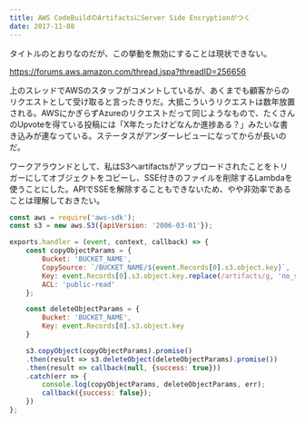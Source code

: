 ```yaml
---
title: AWS CodeBuildのArtifactsにServer Side Encryptionがつく
date: 2017-11-08
---
```


タイトルのとおりなのだが、この挙動を無効にすることは現状できない。

<https://forums.aws.amazon.com/thread.jspa?threadID=256656>

上のスレッドでAWSのスタッフがコメントしているが、あくまでも顧客からのリクエストとして受け取ると言ったきりだ。大抵こういうリクエストは数年放置される。AWSにかぎらずAzureのリクエストだって同じようなもので、たくさんのUpvoteを得ている投稿には「X年たったけどなんか進捗ある？」みたいな書き込みが連なっている。ステータスがアンダーレビューになってからが長いのだ。

ワークアラウンドとして、私はS3へartifactsがアップロードされたことをトリガーにしてオブジェクトをコピーし、SSE付きのファイルを削除するLambdaを使うことにした。APIでSSEを解除することもできないため、やや非効率であることは理解しておきたい。


```javascript
const aws = require('aws-sdk');
const s3 = new aws.S3({apiVersion: '2006-03-01'});

exports.handler = (event, context, callback) => {
    const copyObjectParams = {
        Bucket: 'BUCKET_NAME',
        CopySource: `/BUCKET_NAME/${event.Records[0].s3.object.key}`,
        Key: event.Records[0].s3.object.key.replace(/artifacts/g, 'no_sse'),
        ACL: 'public-read'
    };

    const deleteObjectParams = {
        Bucket: 'BUCKET_NAME',
        Key: event.Records[0].s3.object.key
    }

    s3.copyObject(copyObjectParams).promise()
    .then(result => s3.deleteObject(deleteObjectParams).promise())
    .then(result => callback(null, {success: true}))
    .catch(err => {
        console.log(copyObjectParams, deleteObjectParams, err);
        callback({success: false});
    })
};
```